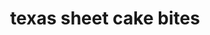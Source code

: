 ---
id: 5d155713b02f2500141c8a7c
servings:
notes:
directions: 'prepare mini muffin tins either line with mini paper liners or use a baking spray that has flour in it. spray pans liberally. preheat oven to 350 degrees.
for cake:
mix sugar
 flour
 baking soda
 and salt in large bowl. set aside.
combine water
 cocoa powder
 and butter in heavy sauce pan
 bring to a boil. remove from heat
 pour over dry ingredients
 mix together until just combined. add buttermilk and eggs. blend well. batter will be thin.
with a small 1 tablespoon cookie scoop place one scoop of batter in each muffin cup. bake in preheated oven for 10-12 minutes or until cakes bounce back when lightly touched. remove from oven. if liners were not used let bites cool for about 10 minuets then using the tip of a knife gently remove from the pan and place on wire rack to cool completely.
for frosting:
in a medium sauce pan heat milk
 butter and cocoa until bubbly. mix in sugar and vanilla until smooth. add in nuts and blend until incorporated. carefully spoon about a tablespoon of frosting over each bite and let frosting set (if you can) before eating! enjoy!
notes
if you dont have buttermilk on hand
 you can make sour milk instead. add 1 teaspoon white vinegar to 1 cup milk and let it sit for a few minutes. add to recipe as directed.'
ingredients: 'cake:
2 cups sugar
2 cups all-purpose flour
1 teaspoon baking soda
1/2 teaspoon salt
1 cup butter
3/4 cup water
5 tablespoons cocoa powder
1/2 cup buttermilk or sour milk - see noes
2 eggs
for frosting:
6 tablespoons milk i use either the buttermilk or sour milk
1/2 cup butter
5 tablespoons cocoa powder
one 1 pound box powdered sugar
1 teaspoon vanilla
1 cup chopped walnuts'
rating: 5
ease: easy

category: dessert
href: 'https: //realhousemoms.com/texas-sheet-cake-bites/'
totalTime:
cookTime:
prepTime:
title: texas sheet cake bites
path: /texas-sheet-cake-bites
---